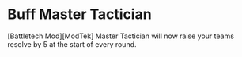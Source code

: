 # Buff Master Tactician

[Battletech Mod][ModTek] Master Tactician will now raise your teams resolve by 5 at the start of every round.

